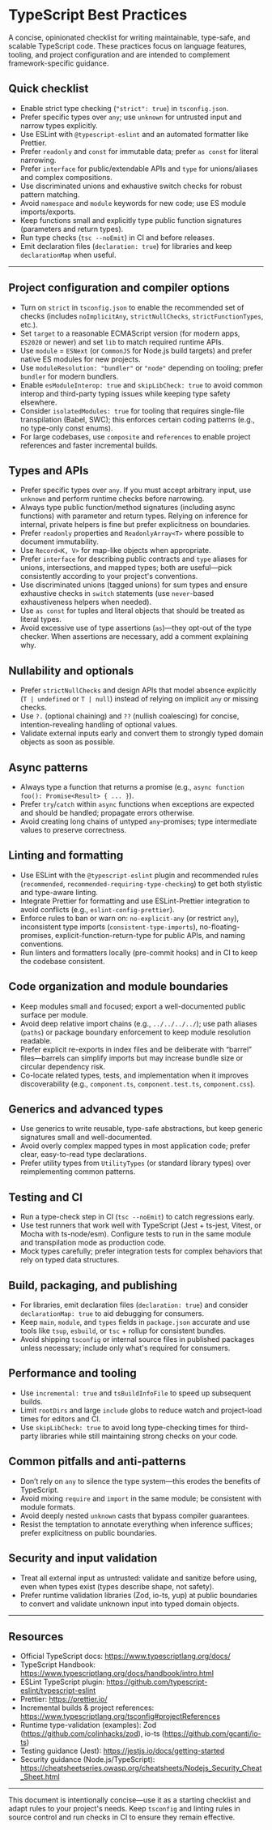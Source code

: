 # TypeScript Best Practices

A concise, opinionated checklist for writing maintainable, type-safe, and scalable TypeScript code. These practices focus on language features, tooling, and project configuration and are intended to complement framework-specific guidance.

## Quick checklist

- Enable strict type checking (`"strict": true`) in `tsconfig.json`.
- Prefer specific types over `any`; use `unknown` for untrusted input and narrow types explicitly.
- Use ESLint with `@typescript-eslint` and an automated formatter like Prettier.
- Prefer `readonly` and `const` for immutable data; prefer `as const` for literal narrowing.
- Prefer `interface` for public/extendable APIs and `type` for unions/aliases and complex compositions.
- Use discriminated unions and exhaustive switch checks for robust pattern matching.
- Avoid `namespace` and `module` keywords for new code; use ES module imports/exports.
- Keep functions small and explicitly type public function signatures (parameters and return types).
- Run type checks (`tsc --noEmit`) in CI and before releases.
- Emit declaration files (`declaration: true`) for libraries and keep `declarationMap` when useful.

---

## Project configuration and compiler options

- Turn on `strict` in `tsconfig.json` to enable the recommended set of checks (includes `noImplicitAny`, `strictNullChecks`, `strictFunctionTypes`, etc.).
- Set `target` to a reasonable ECMAScript version (for modern apps, `ES2020` or newer) and set `lib` to match required runtime APIs.
- Use `module` = `ESNext` (or `CommonJS` for Node.js build targets) and prefer native ES modules for new projects.
- Use `moduleResolution: "bundler"` or `"node"` depending on tooling; prefer `bundler` for modern bundlers.
- Enable `esModuleInterop: true` and `skipLibCheck: true` to avoid common interop and third-party typing issues while keeping type safety elsewhere.
- Consider `isolatedModules: true` for tooling that requires single-file transpilation (Babel, SWC); this enforces certain coding patterns (e.g., no type-only const enums).
- For large codebases, use `composite` and `references` to enable project references and faster incremental builds.

## Types and APIs

- Prefer specific types over `any`. If you must accept arbitrary input, use `unknown` and perform runtime checks before narrowing.
- Always type public function/method signatures (including async functions) with parameter and return types. Relying on inference for internal, private helpers is fine but prefer explicitness on boundaries.
- Prefer `readonly` properties and `ReadonlyArray<T>` where possible to document immutability.
- Use `Record<K, V>` for map-like objects when appropriate.
- Prefer `interface` for describing public contracts and `type` aliases for unions, intersections, and mapped types; both are useful—pick consistently according to your project's conventions.
- Use discriminated unions (tagged unions) for sum types and ensure exhaustive checks in `switch` statements (use `never`-based exhaustiveness helpers when needed).
- Use `as const` for tuples and literal objects that should be treated as literal types.
- Avoid excessive use of type assertions (`as`)—they opt-out of the type checker. When assertions are necessary, add a comment explaining why.

## Nullability and optionals

- Prefer `strictNullChecks` and design APIs that model absence explicitly (`T | undefined` or `T | null`) instead of relying on implicit `any` or missing checks.
- Use `?.` (optional chaining) and `??` (nullish coalescing) for concise, intention-revealing handling of optional values.
- Validate external inputs early and convert them to strongly typed domain objects as soon as possible.

## Async patterns

- Always type a function that returns a promise (e.g., `async function foo(): Promise<Result> { ... }`).
- Prefer `try`/`catch` within `async` functions when exceptions are expected and should be handled; propagate errors otherwise.
- Avoid creating long chains of untyped `any`-promises; type intermediate values to preserve correctness.

## Linting and formatting

- Use ESLint with the `@typescript-eslint` plugin and recommended rules (`recommended`, `recommended-requiring-type-checking`) to get both stylistic and type-aware linting.
- Integrate Prettier for formatting and use ESLint-Prettier integration to avoid conflicts (e.g., `eslint-config-prettier`).
- Enforce rules to ban or warn on: `no-explicit-any` (or restrict `any`), inconsistent type imports (`consistent-type-imports`), no-floating-promises, explicit-function-return-type for public APIs, and naming conventions.
- Run linters and formatters locally (pre-commit hooks) and in CI to keep the codebase consistent.

## Code organization and module boundaries

- Keep modules small and focused; export a well-documented public surface per module.
- Avoid deep relative import chains (e.g., `../../../../`); use path aliases (`paths`) or package boundary enforcement to keep module resolution readable.
- Prefer explicit re-exports in index files and be deliberate with “barrel” files—barrels can simplify imports but may increase bundle size or circular dependency risk.
- Co-locate related types, tests, and implementation when it improves discoverability (e.g., `component.ts`, `component.test.ts`, `component.css`).

## Generics and advanced types

- Use generics to write reusable, type-safe abstractions, but keep generic signatures small and well-documented.
- Avoid overly complex mapped types in most application code; prefer clear, easy-to-read type declarations.
- Prefer utility types from `UtilityTypes` (or standard library types) over reimplementing common patterns.

## Testing and CI

- Run a type-check step in CI (`tsc --noEmit`) to catch regressions early.
- Use test runners that work well with TypeScript (Jest + ts-jest, Vitest, or Mocha with ts-node/esm). Configure tests to run in the same module and transpilation mode as production code.
- Mock types carefully; prefer integration tests for complex behaviors that rely on typed data structures.

## Build, packaging, and publishing

- For libraries, emit declaration files (`declaration: true`) and consider `declarationMap: true` to aid debugging for consumers.
- Keep `main`, `module`, and `types` fields in `package.json` accurate and use tools like `tsup`, `esbuild`, or `tsc` + rollup for consistent bundles.
- Avoid shipping `tsconfig` or internal source files in published packages unless necessary; include only what's required for consumers.

## Performance and tooling

- Use `incremental: true` and `tsBuildInfoFile` to speed up subsequent builds.
- Limit `rootDirs` and large `include` globs to reduce watch and project-load times for editors and CI.
- Use `skipLibCheck: true` to avoid long type-checking times for third-party libraries while still maintaining strong checks on your code.

## Common pitfalls and anti-patterns

- Don’t rely on `any` to silence the type system—this erodes the benefits of TypeScript.
- Avoid mixing `require` and `import` in the same module; be consistent with module formats.
- Avoid deeply nested `unknown` casts that bypass compiler guarantees.
- Resist the temptation to annotate everything when inference suffices; prefer explicitness on public boundaries.

## Security and input validation

- Treat all external input as untrusted: validate and sanitize before using, even when types exist (types describe shape, not safety).
- Prefer runtime validation libraries (Zod, io-ts, yup) at public boundaries to convert and validate unknown input into typed domain objects.

---

## Resources

- Official TypeScript docs: https://www.typescriptlang.org/docs/
- TypeScript Handbook: https://www.typescriptlang.org/docs/handbook/intro.html
- ESLint TypeScript plugin: https://github.com/typescript-eslint/typescript-eslint
- Prettier: https://prettier.io/
- Incremental builds & project references: https://www.typescriptlang.org/tsconfig#projectReferences
- Runtime type-validation (examples): Zod (https://github.com/colinhacks/zod), io-ts (https://github.com/gcanti/io-ts)
- Testing guidance (Jest): https://jestjs.io/docs/getting-started
- Security guidance (Node.js/TypeScript): https://cheatsheetseries.owasp.org/cheatsheets/Nodejs_Security_Cheat_Sheet.html

---

This document is intentionally concise—use it as a starting checklist and adapt rules to your project's needs. Keep `tsconfig` and linting rules in source control and run checks in CI to ensure they remain effective.
